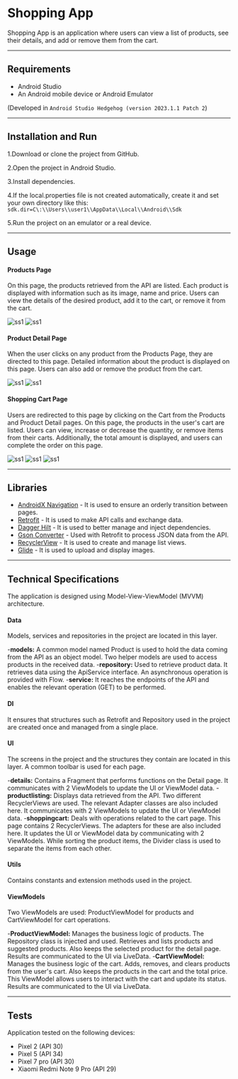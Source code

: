 # Shopping App
Shopping App is an application where users can view a list of products, see their details, and add or remove them from the cart.

---
## Requirements
- Android Studio
- An Android mobile device or Android Emulator

(Developed in `Android Studio Hedgehog (version 2023.1.1 Patch 2`)

---
## Installation and Run
1.Download or clone the project from GitHub.

2.Open the project in Android Studio.

3.Install dependencies.

4.If the local.properties file is not created automatically, create it and set your own directory like this: 
`sdk.dir=C\:\\Users\\user1\\AppData\\Local\\Android\\Sdk`

5.Run the project on an emulator or a real device.

---
## Usage
#### Products Page
On this page, the products retrieved from the API are listed. Each product is displayed with information such as its image, name and price. Users can view the details of the desired product, add it to the cart, or remove it from the cart.

![ss1]() ![ss1]()

#### Product Detail Page
When the user clicks on any product from the Products Page, they are directed to this page.
Detailed information about the product is displayed on this page. Users can also add or remove the product from the cart.

![ss1]() ![ss1]()

#### Shopping Cart Page
Users are redirected to this page by clicking on the Cart from the Products and Product Detail pages.
On this page, the products in the user's cart are listed. Users can view, increase or decrease the quantity, or remove items from their carts. Additionally, the total amount is displayed, and users can complete the order on this page.

![ss1]() ![ss1]() ![ss1]()

---
## Libraries
- [AndroidX Navigation](https://developer.android.com/jetpack/androidx/releases/navigation) - It is used to ensure an orderly transition between pages.
- [Retrofit](https://square.github.io/retrofit/) - It is used to make API calls and exchange data.
- [Dagger Hilt](https://dagger.dev/hilt/) - It is used to better manage and inject dependencies.
- [Gson Converter](https://github.com/square/retrofit/tree/master/retrofit-converters/gson) - Used with Retrofit to process JSON data from the API.
- [RecyclerView](https://developer.android.com/jetpack/androidx/releases/recyclerview) - It is used to create and manage list views.
- [Glide](https://github.com/bumptech/glide) - It is used to upload and display images.

---
## Technical Specifications
The application is designed using Model-View-ViewModel (MVVM) architecture.
#### Data
Models, services and repositories in the project are located in this layer.

-**models:** A common model named Product is used to hold the data coming from the API as an object model. Two helper models are used to access products in the received data.
-**repository:** Used to retrieve product data. It retrieves data using the ApiService interface. An asynchronous operation is provided with Flow.
-**service:** It reaches the endpoints of the API and enables the relevant operation (GET) to be performed.
#### DI
It ensures that structures such as Retrofit and Repository used in the project are created once and managed from a single place.
#### UI
The screens in the project and the structures they contain are located in this layer. A common toolbar is used for each page.

-**details:** Contains a Fragment that performs functions on the Detail page. It communicates with 2 ViewModels to update the UI or ViewModel data.
-**productlisting:** Displays data retrieved from the API. Two different RecyclerViews are used. The relevant Adapter classes are also included here. It communicates with 2 ViewModels to update the UI or ViewModel data.
-**shoppingcart:** Deals with operations related to the cart page. This page contains 2 RecyclerViews. The adapters for these are also included here. It updates the UI or ViewModel data by communicating with 2 ViewModels. While sorting the product items, the Divider class is used to separate the items from each other.
#### Utils
Contains constants and extension methods used in the project.
#### ViewModels
Two ViewModels are used: ProductViewModel for products and CartViewModel for cart operations.

-**ProductViewModel:** Manages the business logic of products. The Repository class is injected and used. Retrieves and lists products and suggested products. Also keeps the selected product for the detail page. Results are communicated to the UI via LiveData.
-**CartViewModel:** Manages the business logic of the cart. Adds, removes, and clears products from the user's cart. Also keeps the products in the cart and the total price. This ViewModel allows users to interact with the cart and update its status. Results are communicated to the UI via LiveData.

---
## Tests
Application tested on the following devices:
- Pixel 2 (API 30)
- Pixel 5 (API 34)
- Pixel 7 pro (API 30)
- Xiaomi Redmi Note 9 Pro (API 29)

